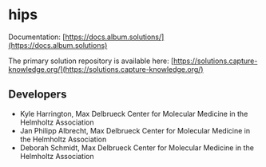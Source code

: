 # hips

Documentation: [https://docs.album.solutions/](https://docs.album.solutions)

The primary solution repository is available here: [https://solutions.capture-knowledge.org/](https://solutions.capture-knowledge.org/)

## Developers

- Kyle Harrington, Max Delbrueck Center for Molecular Medicine in the
Helmholtz Association
- Jan Philipp Albrecht, Max Delbrueck Center for Molecular Medicine in
  the Helmholtz Association
- Deborah Schmidt, Max Delbrueck Center for Molecular Medicine in
  the Helmholtz Association
